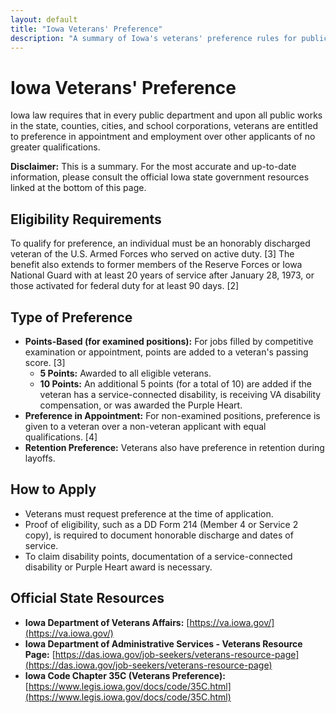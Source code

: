 ```yaml
---
layout: default
title: "Iowa Veterans' Preference"
description: "A summary of Iowa's veterans' preference rules for public employment."
---
```


# Iowa Veterans' Preference

Iowa law requires that in every public department and upon all public works in the state, counties, cities, and school corporations, veterans are entitled to preference in appointment and employment over other applicants of no greater qualifications.

**Disclaimer:** This is a summary. For the most accurate and up-to-date information, please consult the official Iowa state government resources linked at the bottom of this page.

## Eligibility Requirements

To qualify for preference, an individual must be an honorably discharged veteran of the U.S. Armed Forces who served on active duty. [3] The benefit also extends to former members of the Reserve Forces or Iowa National Guard with at least 20 years of service after January 28, 1973, or those activated for federal duty for at least 90 days. [2]

## Type of Preference

*   **Points-Based (for examined positions):** For jobs filled by competitive examination or appointment, points are added to a veteran's passing score. [3]
    *   **5 Points:** Awarded to all eligible veterans.
    *   **10 Points:** An additional 5 points (for a total of 10) are added if the veteran has a service-connected disability, is receiving VA disability compensation, or was awarded the Purple Heart.
*   **Preference in Appointment:** For non-examined positions, preference is given to a veteran over a non-veteran applicant with equal qualifications. [4]
*   **Retention Preference:** Veterans also have preference in retention during layoffs.

## How to Apply

*   Veterans must request preference at the time of application.
*   Proof of eligibility, such as a DD Form 214 (Member 4 or Service 2 copy), is required to document honorable discharge and dates of service.
*   To claim disability points, documentation of a service-connected disability or Purple Heart award is necessary.

## Official State Resources

*   **Iowa Department of Veterans Affairs:** [https://va.iowa.gov/](https://va.iowa.gov/)
*   **Iowa Department of Administrative Services - Veterans Resource Page:** [https://das.iowa.gov/job-seekers/veterans-resource-page](https://das.iowa.gov/job-seekers/veterans-resource-page)
*   **Iowa Code Chapter 35C (Veterans Preference):** [https://www.legis.iowa.gov/docs/code/35C.html](https://www.legis.iowa.gov/docs/code/35C.html)
